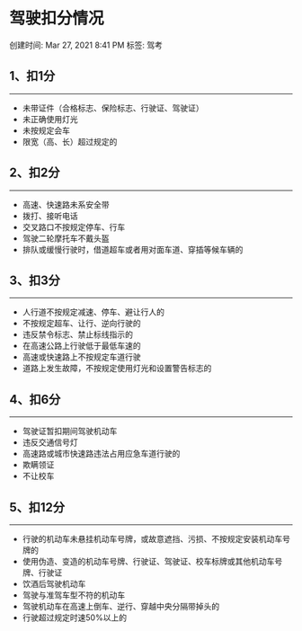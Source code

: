 # 驾驶扣分情况

创建时间: Mar 27, 2021 8:41 PM
标签: 驾考

## 1、扣1分

---

- 未带证件（合格标志、保险标志、行驶证、驾驶证）
- 未正确使用灯光
- 未按规定会车
- 限宽（高、长）超过规定的

## 2、扣2分

---

- 高速、快速路未系安全带
- 拨打、接听电话
- 交叉路口不按规定停车、行车
- 驾驶二轮摩托车不戴头盔
- 排队或缓慢行驶时，借道超车或者用对面车道、穿插等候车辆的

## 3、扣3分

---

- 人行道不按规定减速、停车、避让行人的
- 不按规定超车、让行、逆向行驶的
- 违反禁令标志、禁止标线指示的
- 在高速公路上行驶低于最低车速的
- 高速或快速路上不按规定车道行驶
- 道路上发生故障，不按规定使用灯光和设置警告标志的

## 4、扣6分

---

- 驾驶证暂扣期间驾驶机动车
- 违反交通信号灯
- 高速路或城市快速路违法占用应急车道行驶的
- 欺瞒领证
- 不让校车

## 5、扣12分

---

- 行驶的机动车未悬挂机动车号牌，或故意遮挡、污损、不按规定安装机动车号牌的
- 使用伪造、变造的机动车号牌、行驶证、驾驶证、校车标牌或其他机动车号牌、行驶证
- 饮酒后驾驶机动车
- 驾驶与准驾车型不符的机动车
- 驾驶机动车在高速上倒车、逆行、穿越中央分隔带掉头的
- 行驶超过规定时速50%以上的